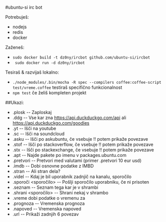 #ubuntu-si irc bot

Potrebuješ:

 - nodejs
 - redis
 - docker

Zaženeš:

 - ```sudo docker build -t dz0ny/ircbot github.com/ubuntu-si/ircbot```
 - ``` sudo docker run -d dz0ny/ircbot```

Tesiraš & razvijaš lokalno:

  - ```./node_modules/.bin/mocha -R spec --compilers coffee:coffee-script test/vreme.coffee``` testiraš specifično funkcionalnost
  - ```npm test``` če želiš kompleten projekt

##Ukazi:

  - .plosk -- Zaploskaj
  - .ddg -- Vse kar zna https://api.duckduckgo.com/api ali https://api.duckduckgo.com/goodies
  - .yt <iskalni niz> -- Išči na youtube
  - .sc <iskalni niz> -- Išči na soundcloud
  - .asku <pojem> -- Išči po askubuntu, če vsebuje !! potem prikaže povezave
  - .stof <pojem> -- Išči po stackoverflow, če vsebuje !! potem prikaže povezave
  - .stx <pojem> -- Išči po stackexchange, če vsebuje !! potem prikaže povezave
  - .apt <paket> -- Najde pakete po imenu v packages.ubuntu.com
  - .pretvori <vrednost> <valuta> <valuta> -- Pretvori med valutami (primer .pretvori 10 eur usd)
  - .imdb <naslov> -- Dobi osnovne podatke z IMBD
  - .stran <domena> -- Ali stran dela?
  - .videl <nick> -- Kdaj je bil uporabnik zadnjič na kanalu, sporočilo
  - .sporoči <nick> <sporočilo> -- Pošlji sporočilo uporabniku, če ni prisoten
  - .seznam -- Seznam tega kar je v shrambi
  - .shrani <sporočilo> -- Shrani nekaj v shrambo
  - .vreme <kraj> dobi podatke o vremenu za <kraj>
  - .prognoza -- Vremenska prognoza
  - .napoved -- Vremenska napoved
  - .url -- Prikaži zadnjih 6 povezav